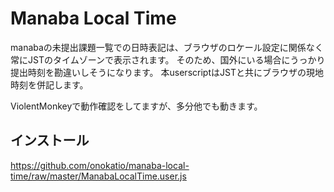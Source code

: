 # Manaba Local Time

manabaの未提出課題一覧での日時表記は、ブラウザのロケール設定に関係なく常にJSTのタイムゾーンで表示されます。
そのため、国外にいる場合にうっかり提出時刻を勘違いしそうになります。
本userscriptはJSTと共にブラウザの現地時刻を併記します。

ViolentMonkeyで動作確認をしてますが、多分他でも動きます。

## インストール

https://github.com/onokatio/manaba-local-time/raw/master/ManabaLocalTime.user.js
